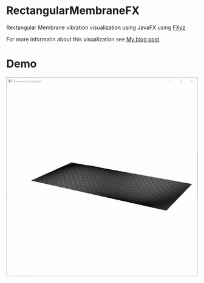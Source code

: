 # RectangularMembraneFX
Rectangular Membrane vibration visualization using JavaFX using [FXyz](https://github.com/FXyz/FXyz)


For more informatin about this visualization see [My blog post](http://rimdiary.com/math-visualization/).

# Demo

[![Demo](https://github.com/mhrimaz/RectangularMembraneFX/blob/master/demo.GIF)](https://vimeo.com/225109463)


